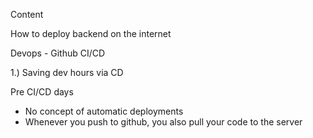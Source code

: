 Content 

How to deploy backend on the internet

Devops - Github CI/CD

1.) Saving dev hours via CD

Pre CI/CD days
- No concept of automatic deployments
- Whenever you push to github, you also pull your code to the server

